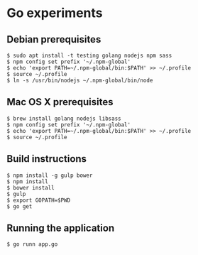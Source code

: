 # Go experiments

## Debian prerequisites

```
$ sudo apt install -t testing golang nodejs npm sass
$ npm config set prefix '~/.npm-global'
$ echo 'export PATH=~/.npm-global/bin:$PATH' >> ~/.profile
$ source ~/.profile
$ ln -s /usr/bin/nodejs ~/.npm-global/bin/node
```

## Mac OS X prerequisites 

```
$ brew install golang nodejs libsass
$ npm config set prefix '~/.npm-global'
$ echo 'export PATH=~/.npm-global/bin:$PATH' >> ~/.profile
$ source ~/.profile
```

## Build instructions

```
$ npm install -g gulp bower
$ npm install
$ bower install
$ gulp
$ export GOPATH=$PWD
$ go get
```

## Running the application

```
$ go runn app.go
```
